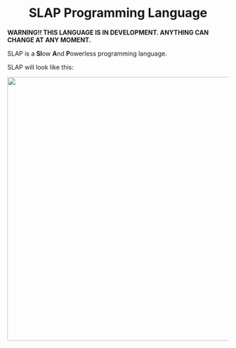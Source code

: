 <div align="center">
    <h1>SLAP Programming Language</h1>
</div>

**WARNING!! THIS LANGUAGE IS IN DEVELOPMENT. ANYTHING CAN CHANGE AT ANY MOMENT.**

SLAP is a **Sl**ow **A**nd **P**owerless programming language.


SLAP will look like this:

<div align="center">
    <img width="600px" src="https://user-images.githubusercontent.com/60306074/154824810-ad54f900-f005-4671-9e98-256f8b8cddbc.png">
</div>
